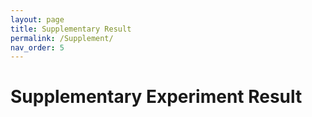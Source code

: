 ```yaml
---
layout: page
title: Supplementary Result
permalink: /Supplement/
nav_order: 5
---
```

# Supplementary Experiment Result
